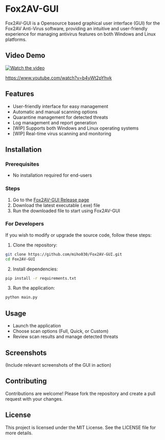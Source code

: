 # Fox2AV-GUI

Fox2AV-GUI is a Opensource based graphical user interface (GUI) for the Fox2AV Anti-Virus software, providing an intuitive and user-friendly experience for managing antivirus features on both Windows and Linux platforms.

## Video Demo
[![Watch the video](https://img.youtube.com/vi/b4yWt2pYhvk/maxresdefault.jpg)](https://www.youtube.com/watch?v=5nPp3EqybJU)

https://www.youtube.com/watch?v=b4yWt2pYhvk


## Features
- User-friendly interface for easy management
- Automatic and manual scanning options
- Quarantine management for detected threats
- Log management and report generation
- [WIP] Supports both Windows and Linux operating systems
- [WIP] Real-time virus scanning and monitoring

## Installation
### Prerequisites
- No installation required for end-users

### Steps
1. Go to the [Fox2AV-GUI Release page](https://github.com/miho030/Fox2AV-GUI/releases)
2. Download the latest executable (.exe) file
3. Run the downloaded file to start using Fox2AV-GUI

### For Developers
If you wish to modify or upgrade the source code, follow these steps:
1. Clone the repository:
```bash
git clone https://github.com/miho030/Fox2AV-GUI.git
cd Fox2AV-GUI
```
2. Install dependencies:
```bash
pip install -r requirements.txt
```
3. Run the application:
```bash
python main.py
```

## Usage
- Launch the application
- Choose scan options (Full, Quick, or Custom)
- Review scan results and manage detected threats

## Screenshots
(Include relevant screenshots of the GUI in action)

## Contributing
Contributions are welcome! Please fork the repository and create a pull request with your changes.

## License
This project is licensed under the MIT License. See the LICENSE file for more details.


